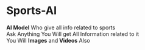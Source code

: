 # Sports-AI
<b>AI Model</b> Who give all info related to sports<br>
Ask Anything You Will get All Information related to it<br>
You Will <b>Images</b> and<b> Videos</b> Also
